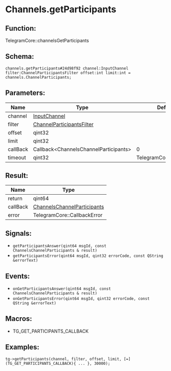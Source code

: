 # Channels.getParticipants

## Function:

TelegramCore::channelsGetParticipants

## Schema:

`channels.getParticipants#24d98f92 channel:InputChannel filter:ChannelParticipantsFilter offset:int limit:int = channels.ChannelParticipants;`
## Parameters:

|Name|Type|Default|
|----|----|-------|
|channel|[InputChannel](../../types/inputchannel.md)||
|filter|[ChannelParticipantsFilter](../../types/channelparticipantsfilter.md)||
|offset|qint32||
|limit|qint32||
|callBack|Callback<ChannelsChannelParticipants\>|0|
|timeout|qint32|TelegramCore::timeOut()|

## Result:

|Name|Type|
|----|----|
|return|qint64|
|callBack|[ChannelsChannelParticipants](../../types/channelschannelparticipants.md)|
|error|TelegramCore::CallbackError|

## Signals:

* `getParticipantsAnswer(qint64 msgId, const ChannelsChannelParticipants & result)`
* `getParticipantsError(qint64 msgId, qint32 errorCode, const QString &errorText)`

## Events:

* `onGetParticipantsAnswer(qint64 msgId, const ChannelsChannelParticipants & result)`
* `onGetParticipantsError(qint64 msgId, qint32 errorCode, const QString &errorText)`

## Macros:

* TG_GET_PARTICIPANTS_CALLBACK

## Examples:

`tg->getParticipants(channel, filter, offset, limit, [=](TG_GET_PARTICIPANTS_CALLBACK){
    ...
}, 30000);`
